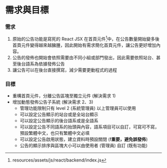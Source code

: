 # 需求與目標

### 需求

1. 原始的公告功能是寫死的 React JSX 在首頁元件[^1]中，在公告數量開始變多後首頁元件變得越來越臃腫，因此開始有需求簡化首頁元件，讓公告更好增加內容。
2. 公告的發佈也開始會依照需要由不同小組或部門發出，因此需要依照站台、甚至後台語系為依據發佈公告
3. 讓公告可以在後台直接撰寫，減少需要更動程式的過程

### 目標

* 重構首頁元件，分離公告區塊至獨立元件 (解決需求 1)
* 增加動態發佈公告子系統 (解決需求 2、3)
  * 管理功能限制只有 level 2 (系統管理員) 以上管理員可以使用
  * 可以設定公告顯示的站台或是全站台顯示
  * 可以設定公告顯示的後台語系或是全語系
  * 可以設定公告不同語系的抬頭與內容，語系項目可以自訂，可寫可不寫，預設繁體中文，也只有繁體中文必填
  * 可以設定公告啟用狀態，建立資料時預設關閉 (**!重要，避免誤發佈**)
  * 公告的顯示排序與區塊大小可以由使用者 (管理員) 自訂 (既有功能)



[^1]: resources/assets/js/react/backend/index.js
